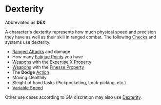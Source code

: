 # Dexterity

Abbreviated as **DEX**

A character's dexterity represents how much physical speed and precision they have as well as their skill in ranged combat. The following [Checks](../../Game%20Procedures/Core%20Procedures/Check.md) and systems use dexterity.

- [Ranged Attacks](../../Game%20Procedures/Combat/Ranged%20Attack.md) and damage
- How many [Fatigue Points](../Derived%20Statistics/Fatigue%20Points.md) you have
- [Weapons](../../Items/Weapons/Weapons.md) with the [Expertise X Property](../../Items/Weapon%20Properties/Expertise%20X%20Property.md)
- [Weapons](../../Items/Weapons/Weapons.md) with the [Finesse Property](../../Items/Weapon%20Properties/Finesse%20Property.md)
- The **Dodge** [Action](../../Game%20Procedures/Core%20Procedures/Action.md)
- Moving stealthily
- Sleight of hand tasks (Pickpocketing, Lock-picking, etc.)
- [Variable Speed](../../Game%20Procedures/Combat/Movement.md#Variable%20Speed)

Other use cases according to GM discretion may also use [Dexterity](Dexterity.md).

